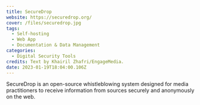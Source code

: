 ```yaml
---
title: SecureDrop
website: https://securedrop.org/
cover: /files/securedrop.jpg
tags:
  - Self-hosting
  - Web App
  - Documentation & Data Management
categories:
  - Digital Security Tools
credits: Text by Khairil Zhafri/EngageMedia.
date: 2023-01-19T18:04:00.106Z
---
```

SecureDrop is an open-source whistleblowing system designed for media practitioners to receive information from sources securely and anonymously on the web.